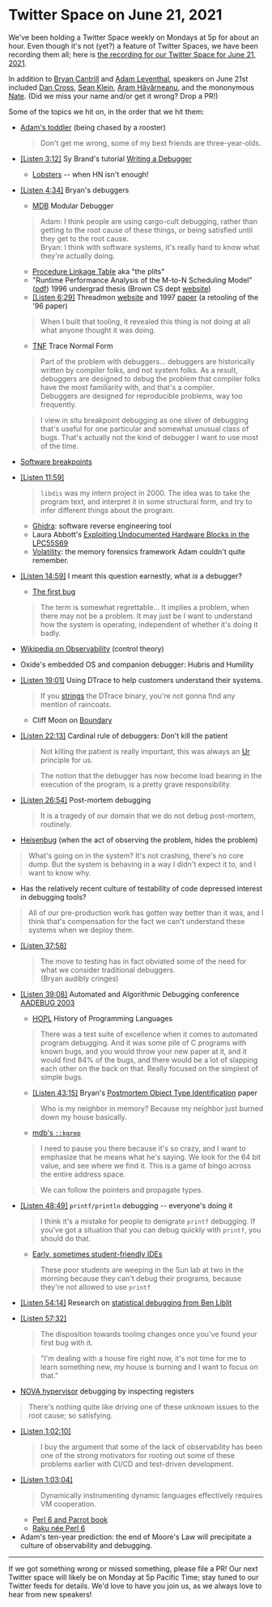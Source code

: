 # Twitter Space on June 21, 2021

We've been holding a Twitter Space weekly on Mondays at 5p for about an hour.
Even though it's not (yet?) a feature of Twitter Spaces, we have been
recording them all; here is
[the recording for our Twitter Space for June 21, 2021](https://youtu.be/UOucW3F7nCg).

In addition to
[Bryan Cantrill](https://twitter.com/bcantrill) and
[Adam Leventhal](https://twitter.com/ahl),
speakers on June 21st included
[Dan Cross](https://twitter.com/dancrossnyc),
[Sean Klein](https://twitter.com/does_he_byte),
[Aram Hăvărneanu](https://twitter.com/aramh),
and the mononymous [Nate](https://twitter.com/perlhack).
(Did we miss your name and/or get it wrong? Drop a PR!)

Some of the topics we hit on, in the order that we hit them:

- [Adam's toddler](https://twitter.com/ahl/status/1381978199404371968) (being chased by a rooster)
  > Don't get me wrong, some of my best friends are three-year-olds.
- [[Listen 3:12]](https://youtu.be/UOucW3F7nCg?t=192) Sy Brand's tutorial
  [Writing a Debugger](https://blog.tartanllama.xyz/writing-a-linux-debugger-setup/)
  - [Lobsters](https://lobste.rs/) -- when HN isn't enough!
- [[Listen 4:34]](https://youtu.be/UOucW3F7nCg?t=274) Bryan's debuggers
  - [MDB](https://illumos.org/books/mdb/intro-1.html#intro-1) Modular Debugger
  > Adam: I think people are using cargo-cult debugging, rather than getting to the root cause
  > of these things, or being satisfied until they get to the root cause. \
  > Bryan: I think with software systems, it's really hard to know what they're actually doing.
  - [Procedure Linkage Table][plt] aka "the plits"
  - "Runtime Performance Analysis of the M-to-N Scheduling Model" ([pdf][m2n]) 1996 undergrad thesis
    (Brown CS dept [website](https://cs.brown.edu/research/pubs/techreports/reports/CS-96-19.html))    
  - [[Listen 6:29]](https://youtu.be/UOucW3F7nCg?t=389)
    Threadmon [website](https://cs.brown.edu/research/thmon/thmon.html)
    and 1997 [paper](https://www.computer.org/csdl/proceedings-article/hicss/1997/7734010253/12OmNC3FG5x)
    (a retooling of the '96 paper)
  > When I built that tooling, it revealed this thing
  > is not doing at all what anyone thought it was doing.
  - [TNF](https://docs.oracle.com/cd/E19504-01/802-5880/6i9k05dgd/index.html) Trace Normal Form
  > Part of the problem with debuggers... debuggers are historically written by compiler folks,
  > and not system folks. As a result, debuggers are designed to debug the problem that
  > compiler folks have the most familiarity with, and that's a compiler. \
  > Debuggers are designed for reproducible problems, way too frequently.
  
  > I view in situ breakpoint debugging as one sliver of debugging that's useful for
  > one particular and somewhat unusual class of bugs. That's actually not the kind of
  > debugger I want to use most of the time.
- [Software breakpoints](https://en.wikipedia.org/wiki/Breakpoint#Software)
- [[Listen 11:59]](https://youtu.be/UOucW3F7nCg?t=719)
  > `libdis` was my intern project in 2000. The idea was to take the program text,
  > and interpret it in some structural form, and try to infer different things about the program.
  - [Ghidra](https://ghidra-sre.org/): software reverse engineering tool
  - Laura Abbott's [Exploiting Undocumented Hardware Blocks in the LPC55S69](https://oxide.computer/blog/lpc55)
  - [Volatility](https://www.volatilityfoundation.org/): the memory forensics
    framework Adam couldn't quite remember.
- [[Listen 14:59]](https://youtu.be/UOucW3F7nCg?t=899)
  I meant this question earnestly, what _is_ a debugger?
  - [The first bug](https://www.nationalgeographic.org/thisday/sep9/worlds-first-computer-bug/)
  > The term is somewhat regrettable... It implies a problem, when there may not be a problem.
  > It may just be I want to understand how the system is operating, independent of whether
  > it's doing it badly.
- [Wikipedia on Observability](https://en.wikipedia.org/wiki/Observability) (control theory)
- Oxide's embedded OS and companion debugger: Hubris and Humility
- [[Listen 19:01]](https://youtu.be/UOucW3F7nCg?t=1141)
  Using DTrace to help customers understand their systems.
  > If you [strings](https://illumos.org/man/1/strings) the DTrace binary,
  > you're not gonna find any mention of raincoats.
  - Cliff Moon on [Boundary](https://youtu.be/ShqtnrmXVAY?t=140)
- [[Listen 22:13]](https://youtu.be/UOucW3F7nCg?t=1333)
  Cardinal rule of debuggers: Don't kill the patient
  > Not killing the patient is really important,
  > this was always an [Ur](https://en.wikipedia.org/wiki/Ur) principle for us.
 
  > The notion that the debugger has now become load bearing in the execution of the program,
  > is a pretty grave responsibility.
- [[Listen 26:54]](https://youtu.be/UOucW3F7nCg?t=1614) Post-mortem debugging
  > It is a tragedy of our domain that we do not debug post-mortem, routinely.
- [Heisenbug](https://en.wikipedia.org/wiki/Heisenbug)
  (when the act of observing the problem, hides the problem)
> What's going on in the system? It's not crashing, there's no core dump.
> But the system is behaving in a way I didn't expect it to, and I want to know why.
- Has the relatively recent culture of testability of code depressed interest in debugging tools?
> All of our pre-production work has gotten way better than it was, and I think that's
> compensation for the fact we can't understand these systems when we deploy them.
- [[Listen 37:58]](https://youtu.be/UOucW3F7nCg?t=2278)
  > The move to testing has in fact obviated some of the need for
  > what we consider traditional debuggers. \
  > (Bryan audibly cringes)
- [[Listen 39:08]](https://youtu.be/UOucW3F7nCg?t=2348)
  Automated and Algorithmic Debugging conference
  [AADEBUG 2003](https://arxiv.org/abs/cs/0309027)
  - [HOPL](https://hopl4.sigplan.org/) History of Programming Languages
  > There was a test suite of excellence when it comes to automated program debugging.
  > And it was some pile of C programs with known bugs, and you would throw your new
  > paper at it, and it would find 84% of the bugs, and there would be a lot of
  > slapping each other on the back on that. Really focused on the simplest of simple bugs.
  - [[Listen 43:15]](https://youtu.be/UOucW3F7nCg?t=2595)
    Bryan's [Postmortem Object Type Identification](https://arxiv.org/abs/cs/0309037) paper
  > Who is my neighbor in memory? Because my neighbor just burned down my house basically.
  - [mdb's `::kgrep`](https://docs.oracle.com/cd/E19455-01/806-5194/6je7ktfm4/index.html)
  > I need to pause you there because it's so crazy, and I want to emphasize that
  > he means what he's saying. We look for the 64 bit value, and see where we find it.
  > This is a game of bingo across the entire address space.
  
  > We can follow the pointers and propagate types.
- [[Listen 48:49]](https://youtu.be/UOucW3F7nCg?t=2929)
  `printf/println` debugging -- everyone's doing it
  > I think it's a mistake for people to denigrate `printf` debugging.
  > If you've got a situation that you can debug quickly with `printf`, you should do that.
  - [Early, sometimes student-friendly IDEs](http://cs.brown.edu/people/spr/researchenv.html)
  > These poor students are weeping in the Sun lab at two in the morning because they
  > can't debug their programs, because they're not allowed to use `printf`
- [[Listen 54:14]](https://youtu.be/UOucW3F7nCg?t=3254)
  Research on [statistical debugging from Ben Liblit](http://pages.cs.wisc.edu/~liblit/#statistical-debugging)
- [[Listen 57:32]](https://youtu.be/UOucW3F7nCg?t=3452)
  > The disposition towards tooling changes once you've found your first bug with it.

  > "I'm dealing with a house fire right now, it's not time for me to learn something new,
  > my house is burning and I want to focus on that."
- [NOVA hypervisor](https://hypervisor.org/) debugging by inspecting registers
> There's nothing quite like driving one of these unknown issues to the root cause; so satisfying.
- [[Listen 1:02:10]](https://youtu.be/UOucW3F7nCg?t=3730)
  > I buy the argument that some of the lack of observability has been one of the strong motivators
  > for rooting out some of these problems earlier with CI/CD and test-driven development.
- [[Listen 1:03:04]](https://youtu.be/UOucW3F7nCg?t=3784)
  > Dynamically instrumenting dynamic languages effectively requires VM cooperation.
  - [Perl 6 and Parrot book](https://www.oreilly.com/library/view/perl-6-and/059600737X/)
  - [Raku née Perl 6](https://www.raku.org/)
- Adam's ten-year prediction: the end of Moore's Law will precipitate a culture of observability and debugging.

---
If we got something wrong or missed something, please file a PR!
Our next Twitter space will likely be on Monday at 5p Pacific Time; stay tuned
to our Twitter feeds for details.  We'd love to have you join us, as we
always love to hear from new speakers!

[m2n]: https://sjmulder.nl/dl/pdf/unsorted/1996%20-%20Cantrill%20-%20Runtime%20Performance%20Analysis%20of%20the%20M-to-N%20Scheduling%20Model.pdf
[plt]: https://refspecs.linuxfoundation.org/ELF/zSeries/lzsabi0_zSeries/x2251.html#PROCEDURELINKAGETABLE
